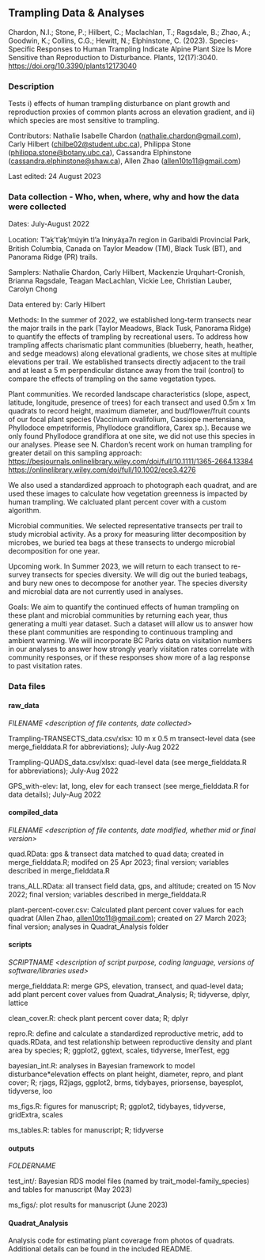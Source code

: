 ## Trampling Data & Analyses

Chardon, N.I.; Stone, P.; Hilbert, C.; Maclachlan, T.; Ragsdale, B.; Zhao, A.; Goodwin, K.; Collins, C.G.; Hewitt, N.; Elphinstone, C. (2023). Species-Specific Responses to Human Trampling Indicate Alpine Plant Size Is More Sensitive than Reproduction to Disturbance. Plants, 12(17):3040. https://doi.org/10.3390/plants12173040

### Description

Tests i) effects of human trampling disturbance on plant growth and reproduction proxies of common plants across an elevation gradient, and ii) which species are most sensitive to trampling.

Contributors: Nathalie Isabelle Chardon (nathalie.chardon@gmail.com), Carly Hilbert (chilbe02@student.ubc.ca), Philippa Stone (philippa.stone@botany.ubc.ca), Cassandra Elphinstone (cassandra.elphinstone@shaw.ca), Allen Zhao (allen10to11@gmail.com)

Last edited: 24 August 2023

### Data collection - Who, when, where, why and how the data were collected

Dates: July-August 2022

Location: T’aḵ’t’aḵ’múy̓in tl’a In̓inyáx̱a7n region in Garibaldi Provincial Park, British Columbia, Canada on Taylor Meadow (TM), Black Tusk (BT), and Panorama Ridge (PR) trails.

Samplers: Nathalie Chardon, Carly Hilbert, Mackenzie Urquhart-Cronish, Brianna Ragsdale, Teagan MacLachlan, Vickie Lee, Christian Lauber, Carolyn Chong

Data entered by: Carly Hilbert

Methods: In the summer of 2022, we established long-term transects near the major trails in the park (Taylor Meadows, Black Tusk, Panorama Ridge) to quantify the effects of trampling by recreational users. To address how trampling affects charismatic plant communities (blueberry, heath, heather, and sedge meadows) along elevational gradients, we chose sites at multiple elevations per trail. We established transects directly adjacent to the trail and at least a 5 m perpendicular distance away from the trail (control) to compare the effects of trampling on the same vegetation types. 

Plant communities. We recorded landscape characteristics (slope, aspect, latitude, longitude, presence of trees) for each transect and used 0.5m x 1m quadrats to record height, maximum diameter, and bud/flower/fruit counts of our focal plant species (Vaccinium ovalifolium, Cassiope mertensiana, Phyllodoce empetriformis, Phyllodoce grandiflora, Carex sp.). Because we only found Phyllodoce grandiflora at one site, we did not use this species in our analyses. Please see N. Chardon’s recent work on human trampling for greater detail on this sampling approach: 
https://besjournals.onlinelibrary.wiley.com/doi/full/10.1111/1365-2664.13384
https://onlinelibrary.wiley.com/doi/full/10.1002/ece3.4276

We also used a standardized approach to photograph each quadrat, and are used these images to calculate how vegetation greenness is impacted by human trampling. We calcluated plant percent cover with a custom algorithm. 

Microbial communities. We selected representative transects per trail to study microbial activity. As a proxy for measuring litter decomposition by microbes, we buried tea bags at these transects to undergo microbial decomposition for one year.

Upcoming work. In Summer 2023, we will return to each transect to re-survey transects for species diversity. We will dig out the buried teabags, and bury new ones to decompose for another year. The species diversity and microbial data are not currently used in analyses.

Goals: We aim to quantify the continued effects of human trampling on these plant and microbial communities by returning each year, thus generating a multi year dataset. Such a dataset will allow us to answer how these plant communities are responding to continuous trampling and ambient warming. We will incorporate BC Parks data on visitation numbers in our analyses to answer how strongly yearly visitation rates correlate with community responses, or if these responses show more of a lag response to past visitation rates. 

### Data files

#### raw_data
_FILENAME <description of file contents, date collected>_

Trampling-TRANSECTS_data.csv/xlsx: 10 m x 0.5 m transect-level data (see merge_fielddata.R for abbreviations); July-Aug 2022

Trampling-QUADS_data.csv/xlsx: quad-level data (see merge_fielddata.R for abbreviations); July-Aug 2022

GPS_with-elev: lat, long, elev for each transect (see merge_fielddata.R for data details); July-Aug 2022

#### compiled_data
_FILENAME <description of file contents, date modified, whether mid or final version>_

quad.RData: gps & transect data matched to quad data; created in merge_fielddata.R; modifed on 25 Apr 2023; final version; variables described in merge_fielddata.R 

trans_ALL.RData: all transect field data, gps, and altitude; created on 15 Nov 2022; final version; variables described in merge_fielddata.R 

plant-percent-cover.csv: Calculated plant percent cover values for each quadrat (Allen Zhao, allen10to11@gmail.com); created on 27 March 2023; final version; analyses in Quadrat_Analysis folder

#### scripts
_SCRIPTNAME <description of script purpose, coding language, versions of software/libraries used>_

merge_fielddata.R: merge GPS, elevation, transect, and quad-level data; add plant percent cover values from Quadrat_Analysis; R; tidyverse, dplyr, lattice

clean_cover.R: check plant percent cover data; R; dplyr

repro.R: define and calculate a standardized reproductive metric, add to quads.RData, and test relationship between reproductive density and plant area by species; R; ggplot2, ggtext, scales, tidyverse, lmerTest, egg

bayesian_int.R: analyses in Bayesian framework to model disturbance*elevation effects on plant height, diameter, repro, and plant cover; R; rjags, R2jags, ggplot2, brms, tidybayes, priorsense, bayesplot, tidyverse, loo

ms_figs.R: figures for manuscript; R; ggplot2, tidybayes, tidyverse, gridExtra, scales

ms_tables.R: tables for manuscript; R; tidyverse

#### outputs
_FOLDERNAME <description of contents>_

test_int/: Bayesian RDS model files (named by trait_model-family_species) and tables for manuscript (May 2023)

ms_figs/: plot results for manuscript (June 2023)


#### Quadrat_Analysis

Analysis code for estimating plant coverage from photos of quadrats. Additional details can be found in the included README.
